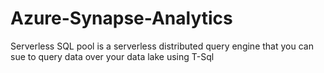 # Azure-Synapse-Analytics

Serverless SQL pool is a serverless distributed query engine that you can sue to query data over your data lake using T-Sql
